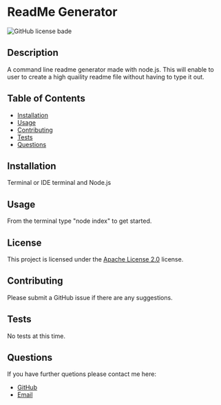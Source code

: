  # ReadMe Generator

  ![GitHub license bade](https://img.shields.io/badge/License-Apache_2.0-blue.svg)

  ## Description
  A command line readme generator made with node.js. This will enable to user to create a high quaility readme file without having to type it out.

  ## Table of Contents
  - [Installation](#installation)
  - [Usage](#usage)
  - [Contributing](#contributing)
  - [Tests](#tests)
  - [Questions](#questions)

  ## Installation
  Terminal or IDE terminal and Node.js

  ## Usage
  From the terminal type "node index" to get started.

  ## License
  This project is licensed under the [Apache License 2.0](https://opensource.org/licenses/Apache-2.0) license.
  
  ## Contributing
  Please submit a GitHub issue if there are any suggestions.

  ## Tests
  No tests at this time.

  ## Questions
  If you have further quetions please contact me here:
  * [GitHub](https://github.com/oceanlatte)
  * [Email](osciris.veliz@gmail.com)
